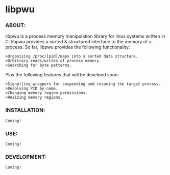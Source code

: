 # libpwu

### ABOUT:

libpwu is a process memory manipulation library for linux systems written in C. libpwu 
provides a sorted & structured interface to the memory of a process. So far, libpwu 
provides the following functionality:

	>Organising /proc/[pid]/maps into a sorted data structure.
	>Orbitrary reads/writes of process memory.
	>Searching for byte patterns.

Plus the following features that will be develoed soon:

	>Signalling wrappers for suspending and resuming the target process.
	>Resolving PID by name.
	>Changing memory region permissions.
	>Resizing memory regions.


### INSTALLATION:

	Coming!


### USE:

	Coming!


### DEVELOPMENT:

	Coming!
